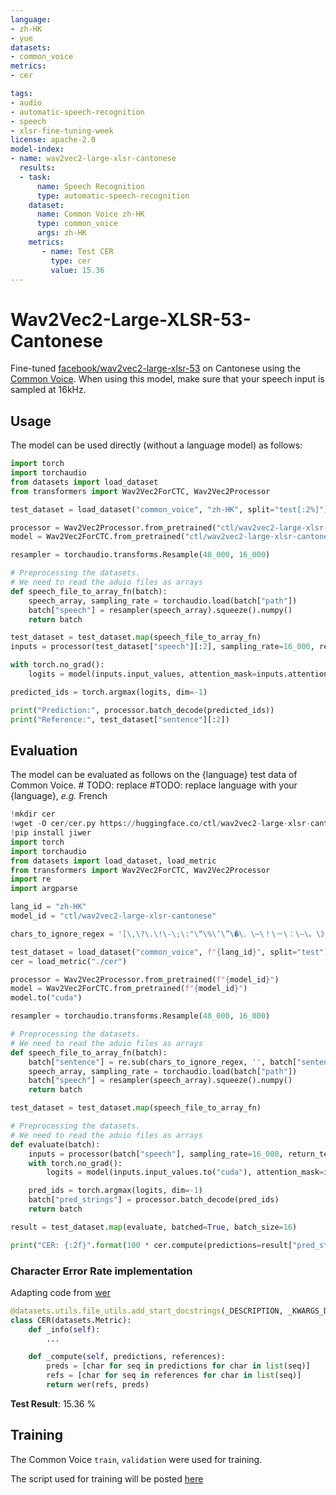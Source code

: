 ```yaml
---
language: 
- zh-HK
- yue
datasets:
- common_voice 
metrics:
- cer

tags:
- audio
- automatic-speech-recognition
- speech
- xlsr-fine-tuning-week
license: apache-2.0
model-index:
- name: wav2vec2-large-xlsr-cantonese
  results:
  - task: 
      name: Speech Recognition
      type: automatic-speech-recognition
    dataset:
      name: Common Voice zh-HK
      type: common_voice
      args: zh-HK
    metrics:
       - name: Test CER
         type: cer
         value: 15.36
---
```


# Wav2Vec2-Large-XLSR-53-Cantonese

Fine-tuned [facebook/wav2vec2-large-xlsr-53](https://huggingface.co/facebook/wav2vec2-large-xlsr-53) on Cantonese using the [Common Voice](https://huggingface.co/datasets/common_voice).
When using this model, make sure that your speech input is sampled at 16kHz.

## Usage

The model can be used directly (without a language model) as follows:

```python
import torch
import torchaudio
from datasets import load_dataset
from transformers import Wav2Vec2ForCTC, Wav2Vec2Processor

test_dataset = load_dataset("common_voice", "zh-HK", split="test[:2%]")

processor = Wav2Vec2Processor.from_pretrained("ctl/wav2vec2-large-xlsr-cantonese") 
model = Wav2Vec2ForCTC.from_pretrained("ctl/wav2vec2-large-xlsr-cantonese")

resampler = torchaudio.transforms.Resample(48_000, 16_000)

# Preprocessing the datasets.
# We need to read the aduio files as arrays
def speech_file_to_array_fn(batch):
	speech_array, sampling_rate = torchaudio.load(batch["path"])
	batch["speech"] = resampler(speech_array).squeeze().numpy()
	return batch

test_dataset = test_dataset.map(speech_file_to_array_fn)
inputs = processor(test_dataset["speech"][:2], sampling_rate=16_000, return_tensors="pt", padding=True)

with torch.no_grad():
	logits = model(inputs.input_values, attention_mask=inputs.attention_mask).logits

predicted_ids = torch.argmax(logits, dim=-1)

print("Prediction:", processor.batch_decode(predicted_ids))
print("Reference:", test_dataset["sentence"][:2])
```


## Evaluation

The model can be evaluated as follows on the {language} test data of Common Voice.  # TODO: replace #TODO: replace language with your {language}, *e.g.* French


```python
!mkdir cer
!wget -O cer/cer.py https://huggingface.co/ctl/wav2vec2-large-xlsr-cantonese/raw/main/cer.py
!pip install jiwer
import torch
import torchaudio
from datasets import load_dataset, load_metric
from transformers import Wav2Vec2ForCTC, Wav2Vec2Processor
import re
import argparse

lang_id = "zh-HK" 
model_id = "ctl/wav2vec2-large-xlsr-cantonese"

chars_to_ignore_regex = '[\,\?\.\!\-\;\:"\“\%\‘\”\�\．\⋯\！\－\：\–\。\》\,\）\,\？\；\～\~\…\︰\，\（\」\‧\《\﹔\、\—\／\,\「\﹖\·\']'

test_dataset = load_dataset("common_voice", f"{lang_id}", split="test") 
cer = load_metric("./cer")

processor = Wav2Vec2Processor.from_pretrained(f"{model_id}") 
model = Wav2Vec2ForCTC.from_pretrained(f"{model_id}") 
model.to("cuda")

resampler = torchaudio.transforms.Resample(48_000, 16_000)

# Preprocessing the datasets.
# We need to read the aduio files as arrays
def speech_file_to_array_fn(batch):
    batch["sentence"] = re.sub(chars_to_ignore_regex, '', batch["sentence"]).lower()
    speech_array, sampling_rate = torchaudio.load(batch["path"])
    batch["speech"] = resampler(speech_array).squeeze().numpy()
    return batch

test_dataset = test_dataset.map(speech_file_to_array_fn)

# Preprocessing the datasets.
# We need to read the aduio files as arrays
def evaluate(batch):
    inputs = processor(batch["speech"], sampling_rate=16_000, return_tensors="pt", padding=True)
    with torch.no_grad():
        logits = model(inputs.input_values.to("cuda"), attention_mask=inputs.attention_mask.to("cuda")).logits

    pred_ids = torch.argmax(logits, dim=-1)
    batch["pred_strings"] = processor.batch_decode(pred_ids)
    return batch

result = test_dataset.map(evaluate, batched=True, batch_size=16)

print("CER: {:2f}".format(100 * cer.compute(predictions=result["pred_strings"], references=result["sentence"])))
```

### Character Error Rate implementation

Adapting code from [wer](https://github.com/huggingface/datasets/blob/master/metrics/wer/wer.py)

```python
@datasets.utils.file_utils.add_start_docstrings(_DESCRIPTION, _KWARGS_DESCRIPTION)
class CER(datasets.Metric):
    def _info(self):
    	...

    def _compute(self, predictions, references):
        preds = [char for seq in predictions for char in list(seq)]
        refs = [char for seq in references for char in list(seq)]
        return wer(refs, preds)
```


**Test Result**: 15.36 % 


## Training

The Common Voice `train`, `validation` were used for training.

The script used for training will be posted [here](https://github.com/chutaklee/CantoASR)
